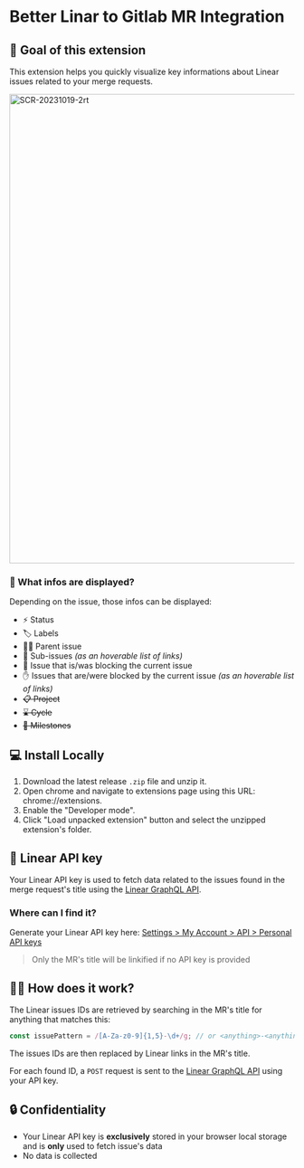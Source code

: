 # Better Linar to Gitlab MR Integration
## 🎯 Goal of this extension

This extension helps you quickly visualize key informations about Linear issues related to your merge requests.

<img width="830" alt="SCR-20231019-2rt" src="https://github.com/theophile-wallez/Better-Linar-to-Gitlab-MR-Integration/assets/66305625/e36721c0-bd9f-41ec-b5e2-f657941628bb">


### 📃 What infos are displayed?

Depending on the issue, those infos can be displayed:
- ⚡️ Status
- 🏷️ Labels
- 👩‍👦 Parent issue
- 👶 Sub-issues *(as an hoverable list of links)*
- 🚩 Issue that is/was blocking the current issue
- ✋ Issues that are/were blocked by the current issue *(as an hoverable list of links)*
- ~~📋 Project~~
- ~~⌛️ Cycle~~
- ~~🔸 Milestones~~

## 💻 Install Locally

1. Download the latest release `.zip` file and unzip it.
3. Open chrome and navigate to extensions page using this URL: chrome://extensions.
4. Enable the "Developer mode".
5. Click "Load unpacked extension" button and select the unzipped extension's folder.

## 🔑 Linear API key

Your Linear API key is used to fetch data related to the issues found in the merge request's title using the [Linear GraphQL API](https://studio.apollographql.com/public/Linear-API/variant/current/explorer). 

### Where can I find it?

Generate your Linear API key here: [Settings > My Account > API > Personal API keys](https://linear.app/settings/api)

> Only the MR's title will be linkified if no API key is provided

## 🙋‍♀️ How does it work?

The Linear issues IDs are retrieved by searching in the MR's title for anything that matches this: 
```js
const issuePattern = /[A-Za-z0-9]{1,5}-\d+/g; // or <anything>-<anything>
```

The issues IDs are then replaced by Linear links in the MR's title.

For each found ID, a `POST` request is sent to the [Linear GraphQL API](https://studio.apollographql.com/public/Linear-API/variant/current/explorer) using your API key.

## 🔒 Confidentiality

- Your Linear API key is **exclusively** stored in your browser local storage and is **only** used to fetch issue's data
- No data is collected


